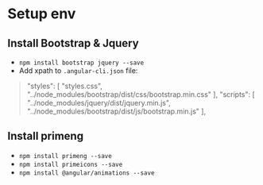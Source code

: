 # Setup env

## Install Bootstrap & Jquery
- `npm install bootstrap jquery --save`
- Add xpath to `.angular-cli.json` file:
>    "styles": [
>        "styles.css",
>        "../node_modules/bootstrap/dist/css/bootstrap.min.css"
>    ],
>    "scripts": [
>        "../node_modules/jquery/dist/jquery.min.js",
>       "../node_modules/bootstrap/dist/js/bootstrap.min.js"
>    ],

## Install primeng
- `npm install primeng --save`
- `npm install primeicons --save`
- `npm install @angular/animations --save`